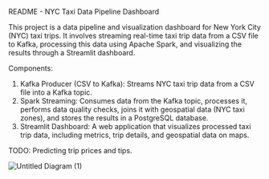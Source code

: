 README - NYC Taxi Data Pipeline Dashboard

This project is a data pipeline and visualization dashboard for New York City (NYC) taxi trips.
It involves streaming real-time taxi trip data from a CSV file to Kafka, processing this data using Apache Spark, and visualizing the results through a Streamlit dashboard.

Components:
1. Kafka Producer (CSV to Kafka): Streams NYC taxi trip data from a CSV file into a Kafka topic.
2. Spark Streaming: Consumes data from the Kafka topic, processes it, performs data quality checks, joins it with geospatial data (NYC taxi zones), and stores the results in a PostgreSQL database.
3. Streamlit Dashboard: A web application that visualizes processed taxi trip data, including metrics, trip details, and geospatial data on maps.


TODO: Predicting trip prices and tips.

![Untitled Diagram (1)](https://github.com/user-attachments/assets/04125268-cbed-4408-b4f2-7df6317c81f4)

